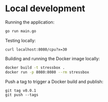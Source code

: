 # Local development

Running the application:

```sh
go run main.go
```

Testing locally:

```
curl localhost:8080/cpu?x=30
```

Building and running the Docker image locally:

```sh
docker build -t stressbox .
docker run -p 8080:8080 --rm stressbox
```

Push a tag to trigger a Docker build and publish:

```
git tag v0.0.1
git push --tags
```
